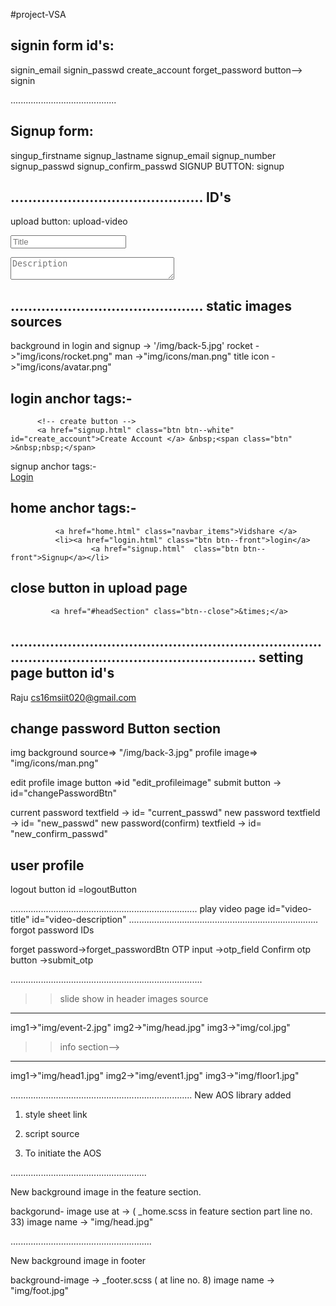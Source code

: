 #project-VSA

signin form id's:
------------------
 signin_email
 signin_passwd
 create_account
 forget_password
 button--> signin


..........................................

 Signup form:
------------------
 singup_firstname
 signup_lastname
 signup_email
 signup_number
 signup_passwd
 signup_confirm_passwd
 SIGNUP BUTTON: signup

............................................
 ID's
------------------
 upload button: upload-video
  <!-- for title -->
<input type="text" class="form__input--upload form__input--upload--1" id="upload-title"
                    placeholder="Title">
                <!-- for description -->
<textarea rows="2" cols="30" class="form__input--upload form__input--upload--1" id="upload-description"
                    placeholder="Description"></textarea>
............................................
 static images sources
------------------
background in login and signup -> '/img/back-5.jpg'
rocket ->"img/icons/rocket.png"
man ->"img/icons/man.png"
title icon ->"img/icons/avatar.png"

login anchor tags:-
------------------
          <!-- create button -->
          <a href="signup.html" class="btn btn--white" id="create_account">Create Account </a> &nbsp;<span class="btn" >&nbsp;nbsp;</span>


signup anchor tags:-      
<a href="login.html" class="btn btn--white"  id="signin">Login</a>
<!-- for now the signup is created using float next update will be done by using grid property -->

home anchor tags:-
------------------
              <a href="home.html" class="navbar_items">Vidshare </a> 
              <li><a href="login.html" class="btn btn--front">login</a>
                      <a href="signup.html"  class="btn btn--front">Signup</a></li>

close button in upload page
-------------------              
             <a href="#headSection" class="btn--close">&times;</a>

...............................................................................................................................
setting page button id's
----------------------
<span class="accountHolderName">Raju</span>
<span class="accountHolderId">cs16msiit020@gmail.com</span>

change password Button section
---------------------------------
img background source=> "/img/back-3.jpg"
profile image=>  "img/icons/man.png"
   
edit profile image button =>id "edit_profileimage"
submit button -> id="changePasswordBtn"

current password  textfield ->     id=  "current_passwd"
new password  textfield ->    id=   "new_passwd"
new password(confirm)  textfield ->    id=  "new_confirm_passwd"



user profile
------------------
logout button id =logoutButton

..........................................................................
 play video page
  id="video-title"
  id="video-description"
...........................................................................
forgot password IDs
 
forget password->forget_passwordBtn
OTP input ->otp_field
Confirm otp button ->submit_otp

............................................................................
>>slide show in header images source
------------------
img1->"img/event-2.jpg"
img2->"img/head.jpg"
img3->"img/col.jpg"

>>info section-->
------------------
img1->"img/head1.jpg" 
img2->"img/event1.jpg"
img3->"img/floor1.jpg"


........................................................................
New AOS library added

1) style sheet link
 <link href="https://unpkg.com/aos@2.3.1/dist/aos.css" rel="stylesheet">
 
 
2) script source 
  <script src="https://unpkg.com/aos@2.3.1/dist/aos.js"></script>
  
3) To initiate the AOS
 <script>
    AOS.init();
</script>

......................................................
 
 New background image in the feature section.
 
 backgorund- image use at  ->  ( _home.scss in feature section part line no. 33)
 image name ->  "img/head.jpg"
 
 ........................................................

 New background image in footer

 background-image -> _footer.scss ( at line no. 8)
 image name -> "img/foot.jpg"
 


